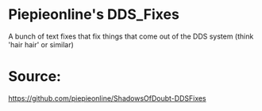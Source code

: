 # Piepieonline's DDS_Fixes

A bunch of text fixes that fix things that come out of the DDS system (think 'hair hair' or similar)

# Source:

https://github.com/piepieonline/ShadowsOfDoubt-DDSFixes
